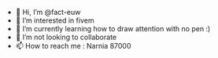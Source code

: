 - 👋 Hi, I’m @fact-euw
- 👀 I’m interested in fivem
- 🌱 I’m currently learning how to draw attention with no pen :)
- 💞️ I’m not looking to collaborate
- 📫 How to reach me : Narnia 87000

<!---
fact-euw/fact-euw is a ✨ special ✨ repository because its `README.md` (this file) appears on your GitHub profile.
You can click the Preview link to take a look at your changes.
--->
